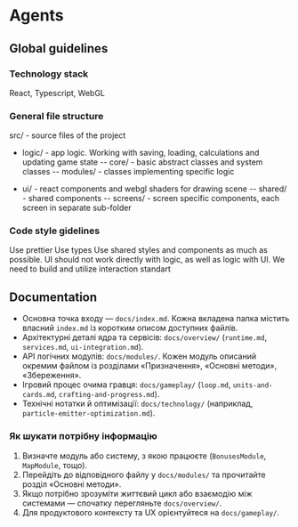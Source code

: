 # Agents

## Global guidelines

### Technology stack
React, Typescript, WebGL

### General file structure
src/ - source files of the project
- logic/ - app logic. Working with saving, loading, calculations and updating game state
-- core/ - basic abstract classes and system classes
-- modules/ - classes implementing specific logic

- ui/ - react components and webgl shaders for drawing scene
-- shared/ - shared components
-- screens/ - screen specific components, each screen in separate sub-folder

### Code style gidelines
Use prettier
Use types
Use shared styles and components as much as possible.
UI should not work directly with logic, as well as logic with UI. We need to build and utilize interaction standart

## Documentation
- Основна точка входу — `docs/index.md`. Кожна вкладена папка містить власний `index.md` із коротким описом доступних файлів.
- Архітектурні деталі ядра та сервісів: `docs/overview/` (`runtime.md`, `services.md`, `ui-integration.md`).
- API логічних модулів: `docs/modules/`. Кожен модуль описаний окремим файлом із розділами «Призначення», «Основні методи», «Збереження».
- Ігровий процес очима гравця: `docs/gameplay/` (`loop.md`, `units-and-cards.md`, `crafting-and-progress.md`).
- Технічні нотатки й оптимізації: `docs/technology/` (наприклад, `particle-emitter-optimization.md`).

### Як шукати потрібну інформацію
1. Визначте модуль або систему, з якою працюєте (`BonusesModule`, `MapModule`, тощо).
2. Перейдіть до відповідного файлу у `docs/modules/` та прочитайте розділ «Основні методи».
3. Якщо потрібно зрозуміти життєвий цикл або взаємодію між системами — спочатку перегляньте `docs/overview/`.
4. Для продуктового контексту та UX орієнтуйтеся на `docs/gameplay/`.
